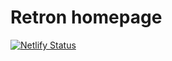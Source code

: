 # Retron homepage 
[![Netlify Status](https://api.netlify.com/api/v1/badges/e443211d-ba9e-45e1-9199-ae7008e3148a/deploy-status)](https://app.netlify.com/sites/retron/deploys)


